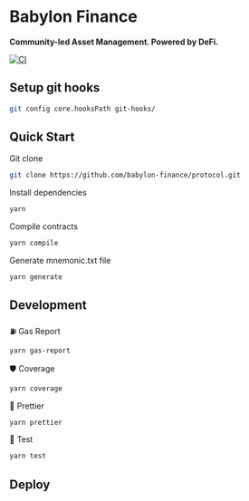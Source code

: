 # Babylon Finance

**Community-led Asset Management. Powered by DeFi.**

[![CI](https://github.com/babylon-finance/protocol/actions/workflows/ci.yml/badge.svg)](https://github.com/babylon-finance/protocol/actions)
<!-- [![Coverage Status](https://codecov.io/gh/babylon-finance/protocol/graph/badge.svg)](https://codecov.io/gh/babylon-finance/protocol) -->

## Setup git hooks

```bash
git config core.hooksPath git-hooks/
```

## Quick Start

Git clone

```bash
git clone https://github.com/babylon-finance/protocol.git
```

Install dependencies

```bash
yarn
```

Compile contracts

```bash
yarn compile
```

Generate mnemonic.txt file

```bash
yarn generate
```

## Development

⛽️ Gas Report

```bash
yarn gas-report
```

🛡 Coverage

```bash
yarn coverage
```

🤖 Prettier

```bash
yarn prettier
```

🧪 Test

```bash
yarn test
```

## Deploy
